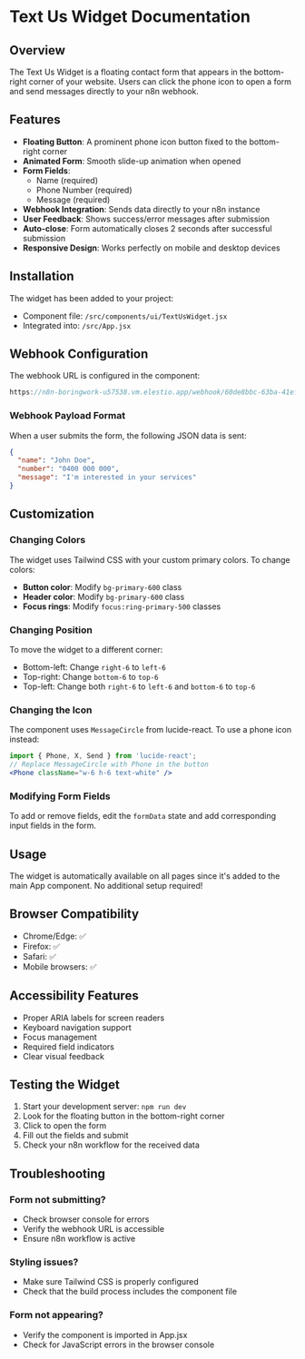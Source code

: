 # Text Us Widget Documentation

## Overview
The Text Us Widget is a floating contact form that appears in the bottom-right corner of your website. Users can click the phone icon to open a form and send messages directly to your n8n webhook.

## Features
- **Floating Button**: A prominent phone icon button fixed to the bottom-right corner
- **Animated Form**: Smooth slide-up animation when opened
- **Form Fields**:
  - Name (required)
  - Phone Number (required)
  - Message (required)
- **Webhook Integration**: Sends data directly to your n8n instance
- **User Feedback**: Shows success/error messages after submission
- **Auto-close**: Form automatically closes 2 seconds after successful submission
- **Responsive Design**: Works perfectly on mobile and desktop devices

## Installation
The widget has been added to your project:
- Component file: `/src/components/ui/TextUsWidget.jsx`
- Integrated into: `/src/App.jsx`

## Webhook Configuration
The webhook URL is configured in the component:
```javascript
https://n8n-boringwork-u57538.vm.elestio.app/webhook/60de8bbc-63ba-41ef-88f6-b9c1543c78b4
```

### Webhook Payload Format
When a user submits the form, the following JSON data is sent:
```json
{
  "name": "John Doe",
  "number": "0400 000 000",
  "message": "I'm interested in your services"
}
```

## Customization

### Changing Colors
The widget uses Tailwind CSS with your custom primary colors. To change colors:
- **Button color**: Modify `bg-primary-600` class
- **Header color**: Modify `bg-primary-600` class
- **Focus rings**: Modify `focus:ring-primary-500` classes

### Changing Position
To move the widget to a different corner:
- Bottom-left: Change `right-6` to `left-6`
- Top-right: Change `bottom-6` to `top-6`
- Top-left: Change both `right-6` to `left-6` and `bottom-6` to `top-6`

### Changing the Icon
The component uses `MessageCircle` from lucide-react. To use a phone icon instead:
```jsx
import { Phone, X, Send } from 'lucide-react';
// Replace MessageCircle with Phone in the button
<Phone className="w-6 h-6 text-white" />
```

### Modifying Form Fields
To add or remove fields, edit the `formData` state and add corresponding input fields in the form.

## Usage
The widget is automatically available on all pages since it's added to the main App component. No additional setup required!

## Browser Compatibility
- Chrome/Edge: ✅
- Firefox: ✅
- Safari: ✅
- Mobile browsers: ✅

## Accessibility Features
- Proper ARIA labels for screen readers
- Keyboard navigation support
- Focus management
- Required field indicators
- Clear visual feedback

## Testing the Widget
1. Start your development server: `npm run dev`
2. Look for the floating button in the bottom-right corner
3. Click to open the form
4. Fill out the fields and submit
5. Check your n8n workflow for the received data

## Troubleshooting

### Form not submitting?
- Check browser console for errors
- Verify the webhook URL is accessible
- Ensure n8n workflow is active

### Styling issues?
- Make sure Tailwind CSS is properly configured
- Check that the build process includes the component file

### Form not appearing?
- Verify the component is imported in App.jsx
- Check for JavaScript errors in the browser console

